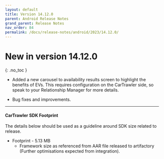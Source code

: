 ```yaml
---
layout: default
title: Version 14.12.0
parent: Android Release Notes
grand_parent: Release Notes
nav_order: 84
permalink: /docs/release-notes/android/2023/14.12.0/
---
```


# New in version 14.12.0

{: .no_toc }

* Added a new carousel to availability results screen to highlight the benefits of EVs. This requires configuration on the CarTrawler side, so speak to your Relationship Manager for more details.

* Bug fixes and improvements.

---
#### CarTrawler SDK Footprint

The details below should be used as a guideline around SDK size related to release.
* Footprint - 5.13 MB
  * Framework size as referenced from AAR file released to artifactory (Further optimisations expected from integration).

